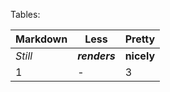 Tables:

| Markdown | Less | Pretty |
| --- | --- | --- |
| _Still_ | **_renders_** | **nicely** |
| 1 | - | 3 |